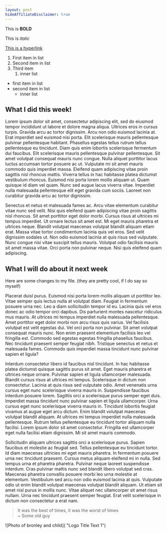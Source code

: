 ```yaml
---
layout: post
hideAffiliateDisclaimer: true
---
```


This is **BOLD**

This is *italic*

[This is a hyperlink](https://www.google.com)


1. First item in list
2. Second item in list
3. Third item
   1. inner list


 - first item in list
 - second item in list
   - inner list

## What I did this week!
Lorem ipsum dolor sit amet, consectetur adipiscing elit, sed do eiusmod tempor incididunt ut labore et dolore magna aliqua. Ultrices eros in cursus turpis. Gravida arcu ac tortor dignissim. Arcu non odio euismod lacinia at. Erat imperdiet sed euismod nisi porta. Elit scelerisque mauris pellentesque pulvinar pellentesque habitant. Phasellus egestas tellus rutrum tellus pellentesque eu tincidunt. Diam quis enim lobortis scelerisque fermentum dui faucibus. Elit scelerisque mauris pellentesque pulvinar pellentesque. Sit amet volutpat consequat mauris nunc congue. Nulla aliquet porttitor lacus luctus accumsan tortor posuere ac ut. Vulputate mi sit amet mauris commodo quis imperdiet massa. Eleifend quam adipiscing vitae proin sagittis nisl rhoncus mattis. Viverra tellus in hac habitasse platea dictumst vestibulum rhoncus. Euismod nisi porta lorem mollis aliquam ut. Quam quisque id diam vel quam. Nunc sed augue lacus viverra vitae. Imperdiet nulla malesuada pellentesque elit eget gravida cum sociis. Laoreet non curabitur gravida arcu ac tortor dignissim.

Senectus et netus et malesuada fames ac. Arcu vitae elementum curabitur vitae nunc sed velit. Nisi quis eleifend quam adipiscing vitae proin sagittis nisl rhoncus. Sit amet porttitor eget dolor morbi. Cursus risus at ultrices mi tempus imperdiet. Ut ornare lectus sit amet est. Mi eget mauris pharetra et ultrices neque. Blandit volutpat maecenas volutpat blandit aliquam etiam erat. Massa vitae tortor condimentum lacinia quis vel eros. Sed velit dignissim sodales ut. Non odio euismod lacinia at quis risus sed vulputate. Nunc congue nisi vitae suscipit tellus mauris. Volutpat odio facilisis mauris sit amet massa vitae. Orci porta non pulvinar neque. Nisi quis eleifend quam adipiscing.

## What I will do about it next week

Here are some changes to my file. (they are pretty cool, if I do say so myself)

Placerat duisl purus. Euismod nisi porta lorem mollis aliquam ut porttitor leo. 
Vitae semper quis lectus nulla at volutpat diam. Feugiat in fermentum posuere urna nec.
Leo a diam sollicitudin tempor id eu. Lacinia quis vel eros donec ac odio tempor orci dapibus.
Dis parturient montes nascetur ridiculus mus mauris. At ultrices mi tempus imperdiet nulla malesuada pellentesque. 
Amet porttitor eget dolor morbi non arcu risus quis varius. Vel facilisis volutpat est velit egestas dui. Vel orci porta non pulvinar. Sit amet volutpat consequat mauris nunc. Non enim praesent elementum facilisis leo vel fringilla est. Commodo sed egestas egestas fringilla phasellus faucibus. Nec tincidunt praesent semper feugiat nibh. Tristique senectus et netus et malesuada fames. Commodo quis imperdiet massa tincidunt nunc pulvinar sapien et ligula?

Interdum consectetur libero id faucibus nisl tincidunt. In hac habitasse platea dictumst quisque sagittis purus sit amet. Eget mauris pharetra et ultrices neque ornare. Pulvinar sapien et ligula ullamcorper malesuada. Blandit cursus risus at ultrices mi tempus. Scelerisque in dictum non consectetur. Lacinia at quis risus sed vulputate odio. Amet venenatis urna cursus eget nunc scelerisque viverra mauris in. Suspendisse faucibus interdum posuere lorem. Sagittis orci a scelerisque purus semper eget duis. Imperdiet massa tincidunt nunc pulvinar sapien et ligula ullamcorper. Urna cursus eget nunc scelerisque viverra mauris in. Tincidunt lobortis feugiat vivamus at augue eget arcu dictum. Enim blandit volutpat maecenas volutpat blandit aliquam. At ultrices mi tempus imperdiet nulla malesuada pellentesque. Rutrum tellus pellentesque eu tincidunt tortor aliquam nulla facilisi. Lorem ipsum dolor sit amet consectetur. Fringilla est ullamcorper eget nulla facilisi etiam dignissim. Mi sit amet mauris commodo.

Sollicitudin aliquam ultrices sagittis orci a scelerisque purus. Sapien faucibus et molestie ac feugiat sed. Tellus pellentesque eu tincidunt tortor. Id diam maecenas ultricies mi eget mauris pharetra. In fermentum posuere urna nec tincidunt praesent. Cursus metus aliquam eleifend mi in nulla. Sed tempus urna et pharetra pharetra. Pulvinar neque laoreet suspendisse interdum. Cras pulvinar mattis nunc sed blandit libero volutpat sed cras. Maecenas pharetra convallis posuere morbi leo urna molestie at elementum. Vestibulum sed arcu non odio euismod lacinia at quis. Vulputate odio ut enim blandit volutpat maecenas volutpat blandit aliquam. Ut etiam sit amet nisl purus in mollis nunc. Vitae aliquet nec ullamcorper sit amet risus nullam. Urna nec tincidunt praesent semper feugiat. Erat velit scelerisque in dictum non consectetur a erat nam.


 > It was the best of times, it was the worst of times  
 ~ Some old guy

 ![Photo of bronley and child]( "Logo Title Text 1")